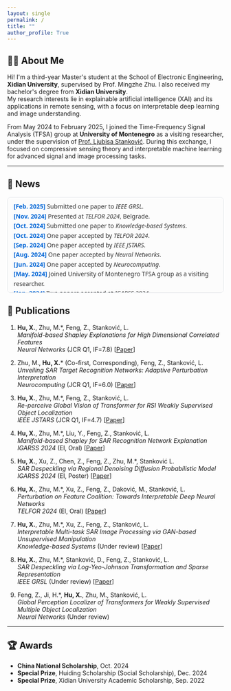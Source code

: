 ```yaml
---
layout: single
permalink: /
title: ""
author_profile: True
---
```


<style>
.page__title { display: none; }
</style>


## 🧑‍💻 About Me

Hi! I'm a third-year Master's student at the School of Electronic Engineering, **Xidian University**, supervised by Prof. Mingzhe Zhu. I also received my bachelor's degree from **Xidian University**.  
My research interests lie in explainable artificial intelligence (XAI) and its applications in remote sensing, with a focus on interpretable deep learning and image understanding.  

From May 2024 to February 2025, I joined the Time-Frequency Signal Analysis (TFSA) group at **University of Montenegro** as a visiting researcher, under the supervision of [Prof. Ljubisa Stanković](https://tfsa.ucg.ac.me/ljubisa.html). During this exchange, I focused on compressive sensing theory and interpretable machine learning for advanced signal and image processing tasks.


---

## 📰 News

<div style="max-height: 200px; overflow-y: auto; padding: 0.75em 1em; border: 1px solid #e1e4e8; border-radius: 8px; background-color: #fcfcfc; font-family: 'Segoe UI', 'Helvetica Neue', sans-serif; font-size: 14px; line-height: 1.6; color: #333;">

<ul style="list-style-type: none; padding-left: 0; margin: 0;">
  <li><b style="color:#0366d6;">[Feb. 2025]</b> Submitted one paper to <i>IEEE GRSL</i>.</li>
  <li><b style="color:#0366d6;">[Nov. 2024]</b> Presented at <i>TELFOR 2024</i>, Belgrade.</li>
  <li><b style="color:#0366d6;">[Oct. 2024]</b> Submitted one paper to <i>Knowledge-based Systems</i>.</li>
  <li><b style="color:#0366d6;">[Oct. 2024]</b> One paper accepted by <i>TELFOR 2024</i>.</li>
  <li><b style="color:#0366d6;">[Sep. 2024]</b> One paper accepted by <i>IEEE JSTARS</i>.</li>
  <li><b style="color:#0366d6;">[Aug. 2024]</b> One paper accepted by <i>Neural Networks</i>.</li>
  <li><b style="color:#0366d6;">[Jun. 2024]</b> One paper accepted by <i>Neurocomputing</i>.</li>
  <li><b style="color:#0366d6;">[May. 2024]</b> Joined University of Montenegro TFSA group as a visiting researcher.</li>
  <li><b style="color:#0366d6;">[Jan. 2024]</b> Two papers accepted at <i>IGARSS 2024</i>.</li>
</ul>

</div>



## 📄 Publications

1. **Hu, X.**, Zhu, M.*, Feng, Z., Stanković, L.  
   *Manifold-based Shapley Explanations for High Dimensional Correlated Features*  
   _Neural Networks_ (JCR Q1, IF=7.8) [[Paper](https://doi.org/10.1016/j.neunet.2024.106634)]

2. Zhu, M., **Hu, X.*** (Co-first, Corresponding), Feng, Z., Stanković, L.  
   *Unveiling SAR Target Recognition Networks: Adaptive Perturbation Interpretation*  
   _Neurocomputing_ (JCR Q1, IF=6.0) [[Paper](https://doi.org/10.1016/j.neucom.2024.128137)]

3. **Hu, X.**, Zhu, M.*, Feng, Z., Stanković, L.  
   *Re-perceive Global Vision of Transformer for RSI Weakly Supervised Object Localization*  
   _IEEE JSTARS_ (JCR Q1, IF=4.7) [[Paper](https://ieeexplore.ieee.org/document/10678922)]

4. **Hu, X.**, Zhu, M.*, Liu, Y., Feng, Z., Stanković, L.  
   *Manifold-based Shapley for SAR Recognition Network Explanation*  
   _IGARSS 2024_ (EI, Oral) [[Paper](https://ieeexplore.ieee.org/document/10642512)]

5. **Hu, X.**, Xu, Z., Chen, Z., Feng, Z., Zhu, M.*, Stanković L.  
   *SAR Despeckling via Regional Denoising Diffusion Probabilistic Model*  
   _IGARSS 2024_ (EI, Poster) [[Paper](https://ieeexplore.ieee.org/document/10641283)]

6. **Hu, X.**, Zhu, M.*, Xu, Z., Feng, Z., Daković, M., Stanković, L.  
   *Perturbation on Feature Coalition: Towards Interpretable Deep Neural Networks*  
   _TELFOR 2024_ (EI, Oral) [[Paper](https://arxiv.org/pdf/2408.13397)]

7. **Hu, X.**, Zhu, M.*, Xu, Z., Feng, Z., Stanković, L.  
   *Interpretable Multi-task SAR Image Processing via GAN-based Unsupervised Manipulation*  
   _Knowledge-based Systems_ (Under review) [[Paper](https://arxiv.org/pdf/2408.01553)]

8. **Hu, X.**, Zhu, M.*, Stanković, D., Feng, Z., Stanković, L.  
   *SAR Despeckling via Log-Yeo-Johnson Transformation and Sparse Representation*  
   _IEEE GRSL_ (Under review) [[Paper](https://arxiv.org/pdf/2412.18121)]

9. Feng, Z., Ji, H.*, **Hu, X.**, Zhu, M., Stanković, L.  
   *Global Perception Localizer of Transformers for Weakly Supervised Multiple Object Localization*  
   _Neural Networks_ (Under review)

---

## 🏆 Awards

- **China National Scholarship**, Oct. 2024
- **Special Prize**, Huiding Scholarship (Social Scholarship), Dec. 2024
- **Special Prize**, Xidian University Academic Scholarship, Sep. 2022

